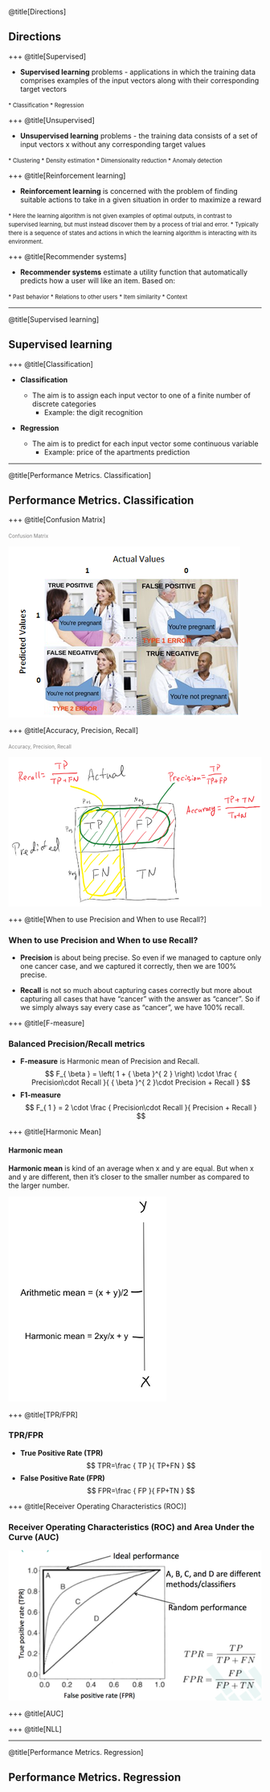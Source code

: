 @title[Directions]

## Directions

+++
@title[Supervised]

* **Supervised learning** problems - applications in which the training data comprises examples of the input vectors along with their corresponding target vectors
<span style="font-size:0.8em">
    * Classification
    * Regression
</span>

+++
@title[Unsupervised]

* **Unsupervised learning** problems - the training data consists of a set of input vectors x without any corresponding target values
<span style="font-size:0.8em">
    * Clustering
    * Density estimation
    * Dimensionality reduction
    * Anomaly detection
</span>

+++
@title[Reinforcement learning]

* **Reinforcement learning** is concerned with the problem of finding suitable actions to take in a given situation in order to maximize a reward
<span style="font-size:0.8em">
    * Here the learning algorithm is not given examples of optimal outputs, in contrast to supervised learning, but must instead discover them by a process of trial and error.
    * Typically there is a sequence of states and actions in which the learning algorithm is interacting with its environment.
</span>

+++
@title[Recommender systems]

* **Recommender systems**  estimate a utility function that automatically predicts how a user will like an item. Based on:
<span style="font-size:0.8em">
    * Past behavior
    * Relations to other users
    * Item similarity
    * Context
</span>

---
@title[Supervised learning]

## Supervised learning

+++
@title[Classification]

* **Classification**
	* The aim is to assign each input vector to one of a finite number of discrete categories
		* Example: the digit recognition

* **Regression**
	* The aim is to predict for each input vector some continuous variable
		* Example: price of the apartments prediction

---
@title[Performance Metrics. Classification]

## Performance Metrics. Classification

+++
@title[Confusion Matrix]

<span style="color:gray; font-size:0.7em">Confusion Matrix </span>

![](pics/confusion-matrix.png)

+++
@title[Accuracy, Precision, Recall]

<span style="color:gray; font-size:0.7em">Accuracy, Precision, Recall </span>

![](pics/confusion-matrix-2.png)

+++
@title[When to use Precision and When to use Recall?]

### When to use Precision and When to use Recall?

* **Precision** is about being precise. So even if we managed to capture only one cancer case, and we captured it correctly, then we are 100% precise.

* **Recall** is not so much about capturing cases correctly but more about capturing all cases that have “cancer” with the answer as “cancer”. So if we simply always say every case as “cancer”, we have 100% recall.

+++
@title[F-measure]

### Balanced Precision/Recall metrics

* **F-measure** is Harmonic mean of Precision and Recall.
$$ F_{ \beta  } = \left( 1 + { \beta  }^{ 2 } \right) \cdot \frac { Precision\cdot Recall }{ { \beta  }^{ 2 }\cdot Precision + Recall } $$
* **F1-measure**
$$	F_{ 1 } = 2 \cdot \frac { Precision\cdot Recall }{ Precision + Recall } $$

+++
@title[Harmonic Mean]

#### Harmonic mean

**Harmonic mean** is kind of an average when x and y are equal. But when x and y are different, then it’s closer to the smaller number as compared to the larger number.

![](pics/harmonic-mean.png)

+++
@title[TPR/FPR]

### TPR/FPR

* **True Positive Rate (TPR)**
$$ TPR=\frac { TP }{ TP+FN } $$
* **False Positive Rate (FPR)**
$$ FPR=\frac { FP }{ FP+TN } $$

+++
@title[Receiver Operating Characteristics (ROC)]

### Receiver Operating Characteristics (ROC) and Area Under the Curve (AUC)

![](pics/roc.png)

+++
@title[AUC]

+++
@title[NLL]

---
@title[Performance Metrics. Regression]

## Performance Metrics. Regression


